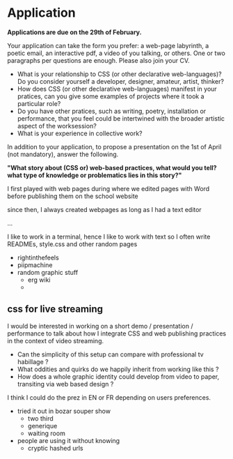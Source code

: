 # Application

**Applications are due on the 29th of February.**

Your application can take the form you prefer: a web-page labyrinth, a poetic email, an interactive pdf, a video of you talking, or others. One or two paragraphs per questions are enough. Please also join your CV.

* What is your relationship to CSS (or other declarative web-languages)? Do you consider yourself a developer, designer, amateur, artist, thinker?
* How does CSS (or other declarative web-languages) manifest in your pratices, can you give some examples of projects where it took a particular role?
* Do you have other pratices, such as writing, poetry, installation or performance, that you feel could be intertwined with the broader artistic aspect of the worksession?
* What is your experience in collective work?

In addition to your application, to propose a presentation on the 1st of April (not mandatory), answer the following.

**"What story about (CSS or) web-based practices, what would you tell? what type of knowledge or problematics lies in this story?"**


I first played with web pages during 
where we edited pages with Word
before publishing them on the school website

since then, I always created webpages as long as I had a text editor

...

I like to work in a terminal,
    hence I like to work with text
        so I often write READMEs, style.css and other random pages

* rightinthefeels
* piipmachine
* random graphic stuff
    * erg wiki
    * 

## css for live streaming

I would be interested in working on a short demo / presentation / performance to talk about how I integrate CSS and web publishing practices in the context of video streaming.

* Can the simplicity of this setup can compare with professional tv habillage ?
* What oddities and quirks do we happily inherit from working like this ?
* How does a whole graphic identity could develop from video to paper, transiting via web based design ?

I think I could do the prez in EN or FR depending on users preferences.


* tried it out in bozar souper show
    * two third
    * generique
    * waiting room
* people are using it without knowing
    * cryptic hashed urls
